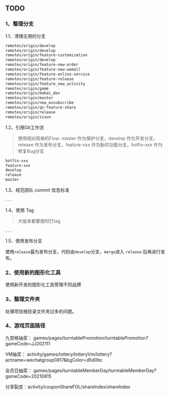 ## TODO

### 1、整理分支

1.1、清理无用的分支

```bash
remotes/origin/develop
remotes/origin/develop
remotes/origin/feature-customization
remotes/origin/develop
remotes/origin/feature-new-order
remotes/origin/feature-new-wemall
remotes/origin/feature-online-service
remotes/origin/feature-release
remotes/origin/feature_new_activity
remotes/origin/game
remotes/origin/makai_dev
remotes/origin/master
remotes/origin/new_wxsubscribe
remotes/origin/qs-feature-share
remotes/origin/release
remotes/origin/zixun
```

1.2、引用Git工作流

> 使用相对简单的Flow: master 作为保护分支，develop 作为开发分支，release 作为发布分支，feature-xxx 作为新的功能分支，hotfix-xxx 作为修复Bug分支

```bash
hotfix-xxx
feature-xxx
develop
release
master
```

1.3、规范团队 commit 信息标准

```bash
...
```

1.4、使用 Tag

> 大版本都要按时打tag
```
...
```

1.5、使用发布分支

使用`release`最为发布分支，代码由`develop`分支，`merge`进入 `release` 后再进行发布。

### 2、使用新的图形化工具

使用新开发的图形化工具管理不同品牌


### 3、整理文件夹

处理项目根目录文件夹过多的问题。

### 4、游戏页面路径
九宫格抽奖：
games/pages/turntablePromotion/turntablePromotion?gameCode=JJ202111

VM抽奖： 
activity/games/lottery/lotteryVm/lottery?actname=wechatgroup0817&bgColor=d5d0bc

会员日抽奖：
games/pages/turntableMemberDay/turntableMemberDay?gameCode=20210815

分享裂变：activity/couponShareFOL/shareIndex/shareIndex

